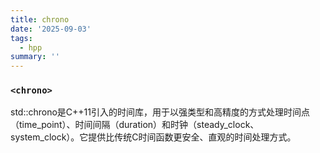 ```yaml
---
title: chrono
date: '2025-09-03'
tags:
  - hpp
summary: ''
---
```

### `<chrono>`
std::chrono是C++11引入的时间库，用于以强类型和高精度的方式处理时间点（time_point）、时间间隔（duration）和时钟（steady_clock、system_clock）。它提供比传统C时间函数更安全、直观的时间处理方式。
